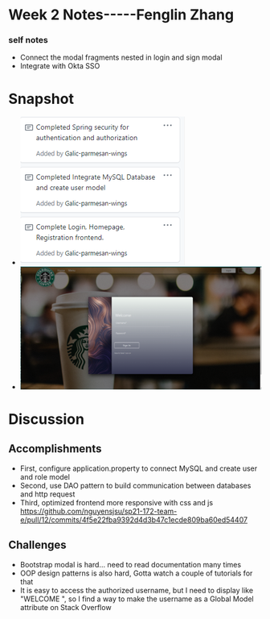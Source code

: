 # Week 2 Notes-----Fenglin Zhang

### self notes
* Connect the modal fragments nested in login and sign modal
* Integrate with Okta SSO

# Snapshot
* ![pic3](images/task_card3.png)
* ![pic4](images/home&login_modal.png)
# Discussion

## Accomplishments 
* First, configure application.property to connect MySQL and create user and role model
* Second, use DAO pattern to build communication between databases and http request
* Third, optimized frontend more responsive with css and js
  https://github.com/nguyensjsu/sp21-172-team-e/pull/12/commits/4f5e22fba9392d4d3b47c1ecde809ba60ed54407
## Challenges

* Bootstrap modal is hard... need to read documentation many times
* OOP design patterns is also hard, Gotta watch a couple of tutorials for that
* It is easy to access the authorized username, but I need to display like "WELCOME <HIS USERNAME><Instead of His email>", so I find a way to make the username as a Global Model attribute on Stack Overflow
